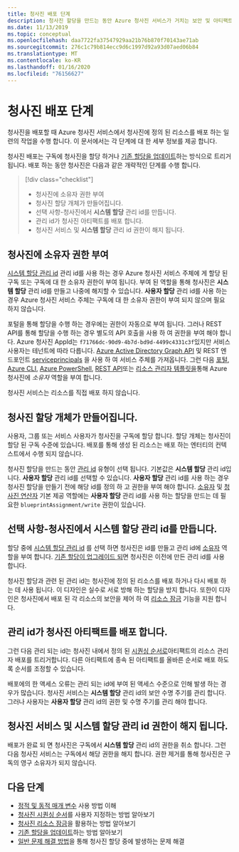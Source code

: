 ```yaml
---
title: 청사진 배포 단계
description: 청사진 할당을 만드는 동안 Azure 청사진 서비스가 거치는 보안 및 아티팩트 관련 단계를 알아봅니다.
ms.date: 11/13/2019
ms.topic: conceptual
ms.openlocfilehash: daa7722fa37547929aa21b76b870f70143ae71ab
ms.sourcegitcommit: 276c1c79b814ecc9d6c1997d92a93d07aed06b84
ms.translationtype: MT
ms.contentlocale: ko-KR
ms.lasthandoff: 01/16/2020
ms.locfileid: "76156627"
---
```

# <a name="stages-of-a-blueprint-deployment"></a>청사진 배포 단계

청사진을 배포할 때 Azure 청사진 서비스에서 청사진에 정의 된 리소스를 배포 하는 일련의 작업을 수행 합니다. 이 문서에서는 각 단계에 대 한 세부 정보를 제공 합니다.

청사진 배포는 구독에 청사진을 할당 하거나 [기존 할당을 업데이트](../how-to/update-existing-assignments.md)하는 방식으로 트리거됩니다. 배포 하는 동안 청사진은 다음과 같은 개략적인 단계를 수행 합니다.

> [!div class="checklist"]
> - 청사진에 소유자 권한 부여
> - 청사진 할당 개체가 만들어집니다.
> - 선택 사항-청사진에서 **시스템 할당** 관리 id를 만듭니다.
> - 관리 id가 청사진 아티팩트를 배포 합니다.
> - 청사진 서비스 및 **시스템 할당** 관리 id 권한이 해지 됩니다.

## <a name="blueprints-granted-owner-rights"></a>청사진에 소유자 권한 부여

[시스템 할당 관리 id](../../../active-directory/managed-identities-azure-resources/overview.md) 관리 id를 사용 하는 경우 Azure 청사진 서비스 주체에 게 할당 된 구독 또는 구독에 대 한 소유자 권한이 부여 됩니다. 부여 된 역할을 통해 청사진은 **시스템 할당** 관리 id를 만들고 나중에 해지할 수 있습니다. **사용자 할당** 관리 id를 사용 하는 경우 Azure 청사진 서비스 주체는 구독에 대 한 소유자 권한이 부여 되지 않으며 필요 하지 않습니다.

포털을 통해 할당을 수행 하는 경우에는 권한이 자동으로 부여 됩니다. 그러나 REST API를 통해 할당을 수행 하는 경우 별도의 API 호출을 사용 하 여 권한을 부여 해야 합니다. Azure 청사진 AppId는 `f71766dc-90d9-4b7d-bd9d-4499c4331c3f`있지만 서비스 사용자는 테넌트에 따라 다릅니다. [Azure Active Directory Graph API](../../../active-directory/develop/active-directory-graph-api.md) 및 REST 엔드포인트 [serviceprincipals](/graph/api/resources/serviceprincipal) 을 사용 하 여 서비스 주체를 가져옵니다. 그런 다음 [포털](../../../role-based-access-control/role-assignments-portal.md), [Azure CLI](../../../role-based-access-control/role-assignments-cli.md), [Azure PowerShell](../../../role-based-access-control/role-assignments-powershell.md), [REST API](../../../role-based-access-control/role-assignments-rest.md)또는 [리소스 관리자 템플릿을](../../../role-based-access-control/role-assignments-template.md)통해 Azure 청사진에 _소유자_ 역할을 부여 합니다.

청사진 서비스는 리소스를 직접 배포 하지 않습니다.

## <a name="the-blueprint-assignment-object-is-created"></a>청사진 할당 개체가 만들어집니다.

사용자, 그룹 또는 서비스 사용자가 청사진을 구독에 할당 합니다. 할당 개체는 청사진이 할당 된 구독 수준에 있습니다. 배포를 통해 생성 된 리소스는 배포 하는 엔터티의 컨텍스트에서 수행 되지 않습니다.

청사진 할당을 만드는 동안 [관리 id](../../../active-directory/managed-identities-azure-resources/overview.md) 유형이 선택 됩니다. 기본값은 **시스템 할당** 관리 id입니다. **사용자 할당** 관리 id를 선택할 수 있습니다. **사용자 할당** 관리 id를 사용 하는 경우 청사진 할당을 만들기 전에 해당 id를 정의 하 고 권한을 부여 해야 합니다. [소유자](../../../role-based-access-control/built-in-roles.md#owner) 및 [청사진 연산자](../../../role-based-access-control/built-in-roles.md#blueprint-operator) 기본 제공 역할에는 **사용자 할당** 관리 id를 사용 하는 할당을 만드는 데 필요한 `blueprintAssignment/write` 권한이 있습니다.

## <a name="optional---blueprints-creates-system-assigned-managed-identity"></a>선택 사항-청사진에서 시스템 할당 관리 id를 만듭니다.

할당 중에 [시스템 할당 관리 id](../../../active-directory/managed-identities-azure-resources/overview.md) 를 선택 하면 청사진은 id를 만들고 관리 id에 [소유자](../../../role-based-access-control/built-in-roles.md#owner) 역할을 부여 합니다. [기존 할당이 업그레이드 되](../how-to/update-existing-assignments.md)면 청사진은 이전에 만든 관리 id를 사용 합니다.

청사진 할당과 관련 된 관리 id는 청사진에 정의 된 리소스를 배포 하거나 다시 배포 하는 데 사용 됩니다. 이 디자인은 실수로 서로 방해 하는 할당을 방지 합니다.
또한이 디자인은 청사진에서 배포 된 각 리소스의 보안을 제어 하 여 [리소스 잠금](./resource-locking.md) 기능을 지원 합니다.

## <a name="the-managed-identity-deploys-blueprint-artifacts"></a>관리 id가 청사진 아티팩트를 배포 합니다.

그런 다음 관리 되는 id는 청사진 내에서 정의 된 [시퀀싱 순서로](./sequencing-order.md)아티팩트의 리소스 관리자 배포를 트리거합니다. 다른 아티팩트에 종속 된 아티팩트를 올바른 순서로 배포 하도록 순서를 조정할 수 있습니다.

배포에의 한 액세스 오류는 관리 되는 id에 부여 된 액세스 수준으로 인해 발생 하는 경우가 많습니다. 청사진 서비스는 **시스템 할당** 관리 id의 보안 수명 주기를 관리 합니다. 그러나 사용자는 **사용자 할당** 관리 id의 권한 및 수명 주기를 관리 해야 합니다.

## <a name="blueprint-service-and-system-assigned-managed-identity-rights-are-revoked"></a>청사진 서비스 및 시스템 할당 관리 id 권한이 해지 됩니다.

배포가 완료 되 면 청사진은 구독에서 **시스템 할당** 관리 id의 권한을 취소 합니다. 그런 다음 청사진 서비스는 구독에서 해당 권한을 해지 합니다. 권한 제거를 통해 청사진은 구독의 영구 소유자가 되지 않습니다.

## <a name="next-steps"></a>다음 단계

- [정적 및 동적 매개 변수](parameters.md) 사용 방법 이해
- [청사진 시퀀싱 순서](sequencing-order.md)를 사용자 지정하는 방법 알아보기
- [청사진 리소스 잠금](resource-locking.md)을 활용하는 방법 알아보기
- [기존 할당을 업데이트](../how-to/update-existing-assignments.md)하는 방법 알아보기
- [일반 문제 해결 방법](../troubleshoot/general.md)을 통해 청사진 할당 중에 발생하는 문제 해결

